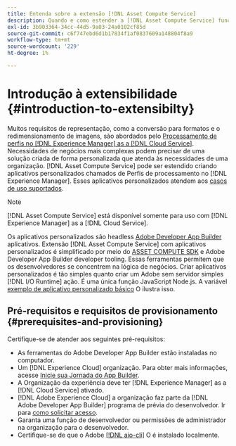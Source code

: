 ```yaml
---
title: Entenda sobre a extensão [!DNL Asset Compute Service]
description: Quando e como estender a [!DNL Asset Compute Service] funcionalidade para fazer o processamento de ativos personalizados.
exl-id: 3b903364-34cc-44d5-9a03-24a0102cf85d
source-git-commit: c6f747ebd6d1b17834f1af0837609a148804f8a9
workflow-type: tm+mt
source-wordcount: '229'
ht-degree: 1%

---
```


# Introdução à extensibilidade {#introduction-to-extensibilty}

Muitos requisitos de representação, como a conversão para formatos e o redimensionamento de imagens, são abordados pelo [Processamento de perfis no [!DNL Experience Manager] as a [!DNL Cloud Service]](https://experienceleague.adobe.com/pt-br/docs/experience-manager-cloud-service/content/assets/asset-microservices-overview). Necessidades de negócios mais complexas podem precisar de uma solução criada de forma personalizada que atenda às necessidades de uma organização. [!DNL Asset Compute Service] pode ser estendido criando aplicativos personalizados chamados de Perfis de processamento no [!DNL Experience Manager]. Esses aplicativos personalizados atendem aos [casos de uso suportados](https://experienceleague.adobe.com/pt-br/docs/experience-manager-cloud-service/content/assets/manage/asset-microservices-configure-and-use).

>[!NOTE]
>
>[!DNL Asset Compute Service] está disponível somente para uso com [!DNL Experience Manager] as a [!DNL Cloud Service].

Os aplicativos personalizados são headless [Adobe Developer App Builder](https://github.com/AdobeDocs/app-builder) aplicativos. Extensão [!DNL Asset Compute Service] com aplicativos personalizados é simplificado por meio do [ASSET COMPUTE SDK](https://github.com/adobe/asset-compute-sdk) e Adobe Developer App Builder developer tooling. Essas ferramentas permitem que os desenvolvedores se concentrem na lógica de negócios. Criar aplicativos personalizados é tão simples quanto criar um Adobe sem servidor simples [!DNL I/O Runtime] ação. É uma única função JavaScript Node.js. A variável [exemplo de aplicativo personalizado básico](https://github.com/adobe/asset-compute-example-workers/blob/master/projects/worker-basic/worker-basic.js) O ilustra isso.

## Pré-requisitos e requisitos de provisionamento {#prerequisites-and-provisioning}

Certifique-se de atender aos seguintes pré-requisitos:

* As ferramentas do Adobe Developer App Builder estão instaladas no computador.
* Um [!DNL Experience Cloud] organização. Para obter mais informações, acesse [Inicie sua Jornada do App Builder](https://developer.adobe.com/app-builder/docs/getting_started/#acquire-access-and-credentials).
* A Organização da experiência deve ter [!DNL Experience Manager] as a [!DNL Cloud Service] ativado.
* [!DNL Adobe Experience Cloud] a organização faz parte da [!DNL Adobe Developer App Builder] programa de prévia do desenvolvedor. Ir para [como solicitar acesso](https://developer.adobe.com/app-builder/docs/overview/getting_access).
* Garanta uma função de desenvolvedor ou permissões de administrador na organização para o desenvolvedor.
* Certifique-se de que o Adobe [[!DNL aio-cli]](https://github.com/adobe/aio-cli) O é instalado localmente.

<!-- TBD for later:

* What all accesses and licenses are required?
* What all permissions are required to create, debug, and deploy custom applications?
* How do developers get access and provision the required apps?
* What is repository management?
* Anything on security and data transfer?
* What about handling personal or sensitive information?
* Custom application SLA is dependent on SLAs of various services it depends on.
* Document how the devs can get to know the KPIs of their custom applications. The KPIs are dependent on the performance at Adobe's side, amongst other things.
-->
